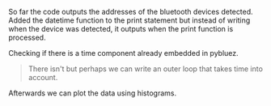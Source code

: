So far the code outputs the addresses of the bluetooth devices detected.
Added the datetime function to the print statement but instead of writing when the device was detected, it outputs when the print function is processed. 

Checking if there is a time component already embedded in pybluez. 
> There isn't but perhaps we can write an outer loop that takes time into account.

Afterwards we can plot the data using histograms.
